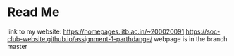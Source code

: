 # Read Me

link to my website: https://homepages.iitb.ac.in/~200020091
                    https://soc-club-website.github.io/assignment-1-parthdange/
webpage is in the branch master

